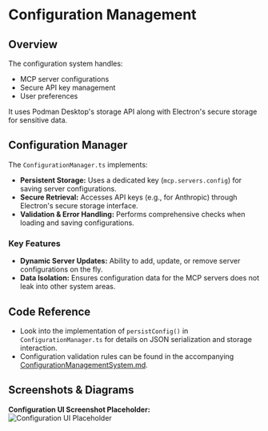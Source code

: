 # Configuration Management

## Overview

The configuration system handles:

- MCP server configurations
- Secure API key management
- User preferences

It uses Podman Desktop's storage API along with Electron's secure storage for sensitive data.

## Configuration Manager

The `ConfigurationManager.ts` implements:

- **Persistent Storage:** Uses a dedicated key (`mcp.servers.config`) for saving server configurations.
- **Secure Retrieval:** Accesses API keys (e.g., for Anthropic) through Electron's secure storage interface.
- **Validation & Error Handling:** Performs comprehensive checks when loading and saving configurations.

### Key Features

- **Dynamic Server Updates:** Ability to add, update, or remove server configurations on the fly.
- **Data Isolation:** Ensures configuration data for the MCP servers does not leak into other system areas.

## Code Reference

- Look into the implementation of `persistConfig()` in `ConfigurationManager.ts` for details on JSON serialization and storage interaction.
- Configuration validation rules can be found in the accompanying [ConfigurationManagementSystem.md](../../extensions/mcp/docs/ConfigurationManagementSystem.md).

## Screenshots & Diagrams

**Configuration UI Screenshot Placeholder:**  
![Configuration UI Placeholder](path/to/configuration_ui.png)

